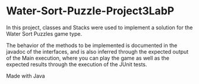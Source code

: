 # Water-Sort-Puzzle-Project3LabP

In this project, classes and Stacks were used to implement a solution for the Water Sort Puzzles game type.

The behavior of the methods to be implemented is documented in the javadoc of the interfaces, and is also inferred through the expected output of the Main execution, where you can play the game as well as the expected results through the execution of the JUnit tests.

Made with Java
